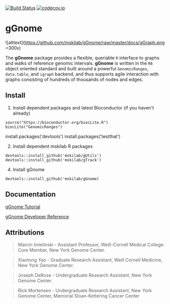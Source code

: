 [![Build Status](https://travis-ci.org/mskilab/gGnome.svg?branch=master)](https://travis-ci.org/mskilab/gGnome)
[![codecov.io](https://img.shields.io/codecov/c/github/mskilab/gGnome.svg)](https://codecov.io/github/mskilab/gGnome?branch=master)

# gGnome

![alttext](https://github.com/mskilab/gGnome/raw/master/docs/gGraph.png =300x) 


The **gGnome** package provides a flexible, queriable `R` interface to graphs
and walks of reference genomic intervals.  **gGnome** is written in the `R6` object
oriented standard and built around a powerful `GenomicRanges`, `data.table`, and
`igraph` backend, and thus supports agile interaction with graphs consisting of
hundreds of thousands of nodes and edges.  

## Install

1. Install dependent packages and latest Bioconductor (if you haven't already)

```{r}
source("https://bioconductor.org/biocLite.R")
biocLite("GenomicRanges")
```
install.packages('devtools')
install.packages('testthat')


2. Install dependent mskilab R packages

```{r}
devtools::install_github('mskilab/gUtils')
devtools::install_github('mskilab/gTrack')
```

4. Install gGnome

```{r}
devtools::install_github('mskilab/gGnome)
```

Documentation 
------------

[gGnome Tutorial](http://mskilab.com/gGnome/tutorial.html)

[gGnome Developer Reference](docs/reference.md)

<div id="attributions"/>

Attributions
------------
> Marcin Imielinski - Assistant Professor, Weill-Cornell Medical College. 
> Core Member, New York Genome Center.

> Xiaotong Yao - Graduate Research Assistant, Weill Cornell Medicine, New York
> Genome Center.

> Joseph DeRose - Undergraduate Research Assistant, New York Genome Center.

> Rick Mortensen - Undergraduate Research Assistant, New York Genome Center,
> Memorial Sloan-Kettering Cancer Center





```
